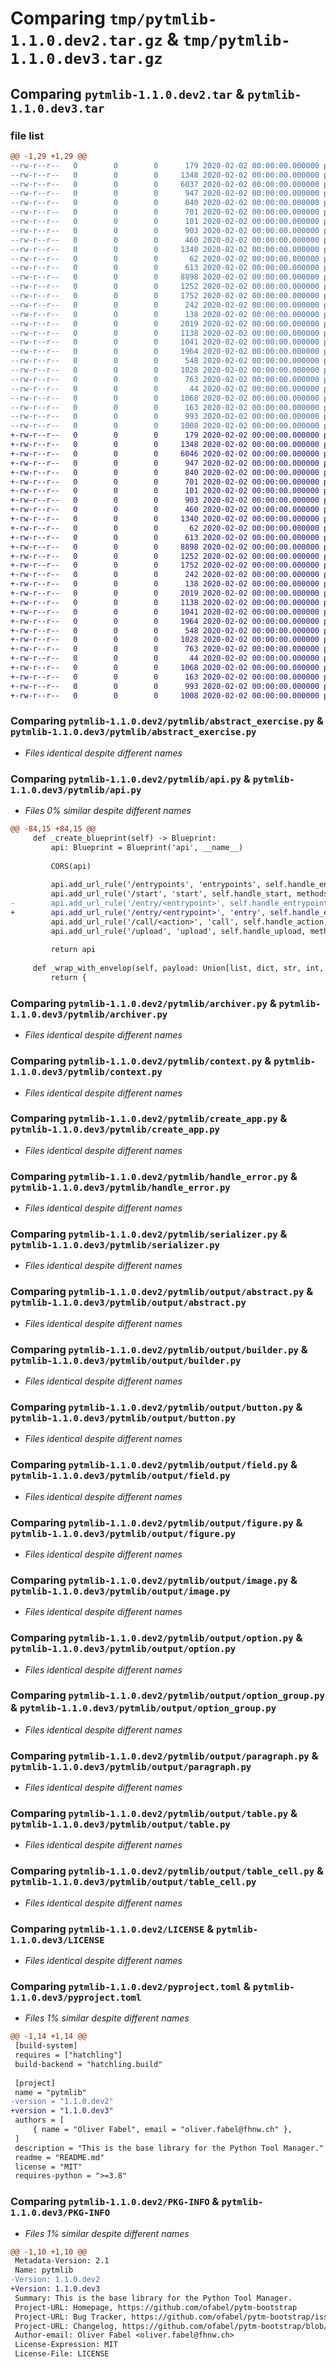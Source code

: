 # Comparing `tmp/pytmlib-1.1.0.dev2.tar.gz` & `tmp/pytmlib-1.1.0.dev3.tar.gz`

## Comparing `pytmlib-1.1.0.dev2.tar` & `pytmlib-1.1.0.dev3.tar`

### file list

```diff
@@ -1,29 +1,29 @@
--rw-r--r--   0        0        0      179 2020-02-02 00:00:00.000000 pytmlib-1.1.0.dev2/pytmlib/__init__.py
--rw-r--r--   0        0        0     1348 2020-02-02 00:00:00.000000 pytmlib-1.1.0.dev2/pytmlib/abstract_exercise.py
--rw-r--r--   0        0        0     6037 2020-02-02 00:00:00.000000 pytmlib-1.1.0.dev2/pytmlib/api.py
--rw-r--r--   0        0        0      947 2020-02-02 00:00:00.000000 pytmlib-1.1.0.dev2/pytmlib/archiver.py
--rw-r--r--   0        0        0      840 2020-02-02 00:00:00.000000 pytmlib-1.1.0.dev2/pytmlib/context.py
--rw-r--r--   0        0        0      701 2020-02-02 00:00:00.000000 pytmlib-1.1.0.dev2/pytmlib/create_app.py
--rw-r--r--   0        0        0      101 2020-02-02 00:00:00.000000 pytmlib-1.1.0.dev2/pytmlib/exceptions.py
--rw-r--r--   0        0        0      903 2020-02-02 00:00:00.000000 pytmlib-1.1.0.dev2/pytmlib/handle_error.py
--rw-r--r--   0        0        0      460 2020-02-02 00:00:00.000000 pytmlib-1.1.0.dev2/pytmlib/latex.py
--rw-r--r--   0        0        0     1340 2020-02-02 00:00:00.000000 pytmlib-1.1.0.dev2/pytmlib/serializer.py
--rw-r--r--   0        0        0       62 2020-02-02 00:00:00.000000 pytmlib-1.1.0.dev2/pytmlib/output/__init__.py
--rw-r--r--   0        0        0      613 2020-02-02 00:00:00.000000 pytmlib-1.1.0.dev2/pytmlib/output/abstract.py
--rw-r--r--   0        0        0     8898 2020-02-02 00:00:00.000000 pytmlib-1.1.0.dev2/pytmlib/output/builder.py
--rw-r--r--   0        0        0     1252 2020-02-02 00:00:00.000000 pytmlib-1.1.0.dev2/pytmlib/output/button.py
--rw-r--r--   0        0        0     1752 2020-02-02 00:00:00.000000 pytmlib-1.1.0.dev2/pytmlib/output/field.py
--rw-r--r--   0        0        0      242 2020-02-02 00:00:00.000000 pytmlib-1.1.0.dev2/pytmlib/output/field_attribute.py
--rw-r--r--   0        0        0      138 2020-02-02 00:00:00.000000 pytmlib-1.1.0.dev2/pytmlib/output/field_type_enum.py
--rw-r--r--   0        0        0     2019 2020-02-02 00:00:00.000000 pytmlib-1.1.0.dev2/pytmlib/output/figure.py
--rw-r--r--   0        0        0     1138 2020-02-02 00:00:00.000000 pytmlib-1.1.0.dev2/pytmlib/output/image.py
--rw-r--r--   0        0        0     1041 2020-02-02 00:00:00.000000 pytmlib-1.1.0.dev2/pytmlib/output/option.py
--rw-r--r--   0        0        0     1964 2020-02-02 00:00:00.000000 pytmlib-1.1.0.dev2/pytmlib/output/option_group.py
--rw-r--r--   0        0        0      548 2020-02-02 00:00:00.000000 pytmlib-1.1.0.dev2/pytmlib/output/paragraph.py
--rw-r--r--   0        0        0     1028 2020-02-02 00:00:00.000000 pytmlib-1.1.0.dev2/pytmlib/output/table.py
--rw-r--r--   0        0        0      763 2020-02-02 00:00:00.000000 pytmlib-1.1.0.dev2/pytmlib/output/table_cell.py
--rw-r--r--   0        0        0       44 2020-02-02 00:00:00.000000 pytmlib-1.1.0.dev2/.gitignore
--rw-r--r--   0        0        0     1068 2020-02-02 00:00:00.000000 pytmlib-1.1.0.dev2/LICENSE
--rw-r--r--   0        0        0      163 2020-02-02 00:00:00.000000 pytmlib-1.1.0.dev2/README.md
--rw-r--r--   0        0        0      993 2020-02-02 00:00:00.000000 pytmlib-1.1.0.dev2/pyproject.toml
--rw-r--r--   0        0        0     1008 2020-02-02 00:00:00.000000 pytmlib-1.1.0.dev2/PKG-INFO
+-rw-r--r--   0        0        0      179 2020-02-02 00:00:00.000000 pytmlib-1.1.0.dev3/pytmlib/__init__.py
+-rw-r--r--   0        0        0     1348 2020-02-02 00:00:00.000000 pytmlib-1.1.0.dev3/pytmlib/abstract_exercise.py
+-rw-r--r--   0        0        0     6046 2020-02-02 00:00:00.000000 pytmlib-1.1.0.dev3/pytmlib/api.py
+-rw-r--r--   0        0        0      947 2020-02-02 00:00:00.000000 pytmlib-1.1.0.dev3/pytmlib/archiver.py
+-rw-r--r--   0        0        0      840 2020-02-02 00:00:00.000000 pytmlib-1.1.0.dev3/pytmlib/context.py
+-rw-r--r--   0        0        0      701 2020-02-02 00:00:00.000000 pytmlib-1.1.0.dev3/pytmlib/create_app.py
+-rw-r--r--   0        0        0      101 2020-02-02 00:00:00.000000 pytmlib-1.1.0.dev3/pytmlib/exceptions.py
+-rw-r--r--   0        0        0      903 2020-02-02 00:00:00.000000 pytmlib-1.1.0.dev3/pytmlib/handle_error.py
+-rw-r--r--   0        0        0      460 2020-02-02 00:00:00.000000 pytmlib-1.1.0.dev3/pytmlib/latex.py
+-rw-r--r--   0        0        0     1340 2020-02-02 00:00:00.000000 pytmlib-1.1.0.dev3/pytmlib/serializer.py
+-rw-r--r--   0        0        0       62 2020-02-02 00:00:00.000000 pytmlib-1.1.0.dev3/pytmlib/output/__init__.py
+-rw-r--r--   0        0        0      613 2020-02-02 00:00:00.000000 pytmlib-1.1.0.dev3/pytmlib/output/abstract.py
+-rw-r--r--   0        0        0     8898 2020-02-02 00:00:00.000000 pytmlib-1.1.0.dev3/pytmlib/output/builder.py
+-rw-r--r--   0        0        0     1252 2020-02-02 00:00:00.000000 pytmlib-1.1.0.dev3/pytmlib/output/button.py
+-rw-r--r--   0        0        0     1752 2020-02-02 00:00:00.000000 pytmlib-1.1.0.dev3/pytmlib/output/field.py
+-rw-r--r--   0        0        0      242 2020-02-02 00:00:00.000000 pytmlib-1.1.0.dev3/pytmlib/output/field_attribute.py
+-rw-r--r--   0        0        0      138 2020-02-02 00:00:00.000000 pytmlib-1.1.0.dev3/pytmlib/output/field_type_enum.py
+-rw-r--r--   0        0        0     2019 2020-02-02 00:00:00.000000 pytmlib-1.1.0.dev3/pytmlib/output/figure.py
+-rw-r--r--   0        0        0     1138 2020-02-02 00:00:00.000000 pytmlib-1.1.0.dev3/pytmlib/output/image.py
+-rw-r--r--   0        0        0     1041 2020-02-02 00:00:00.000000 pytmlib-1.1.0.dev3/pytmlib/output/option.py
+-rw-r--r--   0        0        0     1964 2020-02-02 00:00:00.000000 pytmlib-1.1.0.dev3/pytmlib/output/option_group.py
+-rw-r--r--   0        0        0      548 2020-02-02 00:00:00.000000 pytmlib-1.1.0.dev3/pytmlib/output/paragraph.py
+-rw-r--r--   0        0        0     1028 2020-02-02 00:00:00.000000 pytmlib-1.1.0.dev3/pytmlib/output/table.py
+-rw-r--r--   0        0        0      763 2020-02-02 00:00:00.000000 pytmlib-1.1.0.dev3/pytmlib/output/table_cell.py
+-rw-r--r--   0        0        0       44 2020-02-02 00:00:00.000000 pytmlib-1.1.0.dev3/.gitignore
+-rw-r--r--   0        0        0     1068 2020-02-02 00:00:00.000000 pytmlib-1.1.0.dev3/LICENSE
+-rw-r--r--   0        0        0      163 2020-02-02 00:00:00.000000 pytmlib-1.1.0.dev3/README.md
+-rw-r--r--   0        0        0      993 2020-02-02 00:00:00.000000 pytmlib-1.1.0.dev3/pyproject.toml
+-rw-r--r--   0        0        0     1008 2020-02-02 00:00:00.000000 pytmlib-1.1.0.dev3/PKG-INFO
```

### Comparing `pytmlib-1.1.0.dev2/pytmlib/abstract_exercise.py` & `pytmlib-1.1.0.dev3/pytmlib/abstract_exercise.py`

 * *Files identical despite different names*

### Comparing `pytmlib-1.1.0.dev2/pytmlib/api.py` & `pytmlib-1.1.0.dev3/pytmlib/api.py`

 * *Files 0% similar despite different names*

```diff
@@ -84,15 +84,15 @@
     def _create_blueprint(self) -> Blueprint:
         api: Blueprint = Blueprint('api', __name__)
 
         CORS(api)
 
         api.add_url_rule('/entrypoints', 'entrypoints', self.handle_entrypoints, methods=['GET'])
         api.add_url_rule('/start', 'start', self.handle_start, methods=['GET'])
-        api.add_url_rule('/entry/<entrypoint>', self.handle_entrypoint, methods=['GET'])
+        api.add_url_rule('/entry/<entrypoint>', 'entry', self.handle_entrypoint, methods=['GET'])
         api.add_url_rule('/call/<action>', 'call', self.handle_action, methods=['POST'])
         api.add_url_rule('/upload', 'upload', self.handle_upload, methods=['GET'])
 
         return api
 
     def _wrap_with_envelop(self, payload: Union[list, dict, str, int, float]) -> dict:
         return {
```

### Comparing `pytmlib-1.1.0.dev2/pytmlib/archiver.py` & `pytmlib-1.1.0.dev3/pytmlib/archiver.py`

 * *Files identical despite different names*

### Comparing `pytmlib-1.1.0.dev2/pytmlib/context.py` & `pytmlib-1.1.0.dev3/pytmlib/context.py`

 * *Files identical despite different names*

### Comparing `pytmlib-1.1.0.dev2/pytmlib/create_app.py` & `pytmlib-1.1.0.dev3/pytmlib/create_app.py`

 * *Files identical despite different names*

### Comparing `pytmlib-1.1.0.dev2/pytmlib/handle_error.py` & `pytmlib-1.1.0.dev3/pytmlib/handle_error.py`

 * *Files identical despite different names*

### Comparing `pytmlib-1.1.0.dev2/pytmlib/serializer.py` & `pytmlib-1.1.0.dev3/pytmlib/serializer.py`

 * *Files identical despite different names*

### Comparing `pytmlib-1.1.0.dev2/pytmlib/output/abstract.py` & `pytmlib-1.1.0.dev3/pytmlib/output/abstract.py`

 * *Files identical despite different names*

### Comparing `pytmlib-1.1.0.dev2/pytmlib/output/builder.py` & `pytmlib-1.1.0.dev3/pytmlib/output/builder.py`

 * *Files identical despite different names*

### Comparing `pytmlib-1.1.0.dev2/pytmlib/output/button.py` & `pytmlib-1.1.0.dev3/pytmlib/output/button.py`

 * *Files identical despite different names*

### Comparing `pytmlib-1.1.0.dev2/pytmlib/output/field.py` & `pytmlib-1.1.0.dev3/pytmlib/output/field.py`

 * *Files identical despite different names*

### Comparing `pytmlib-1.1.0.dev2/pytmlib/output/figure.py` & `pytmlib-1.1.0.dev3/pytmlib/output/figure.py`

 * *Files identical despite different names*

### Comparing `pytmlib-1.1.0.dev2/pytmlib/output/image.py` & `pytmlib-1.1.0.dev3/pytmlib/output/image.py`

 * *Files identical despite different names*

### Comparing `pytmlib-1.1.0.dev2/pytmlib/output/option.py` & `pytmlib-1.1.0.dev3/pytmlib/output/option.py`

 * *Files identical despite different names*

### Comparing `pytmlib-1.1.0.dev2/pytmlib/output/option_group.py` & `pytmlib-1.1.0.dev3/pytmlib/output/option_group.py`

 * *Files identical despite different names*

### Comparing `pytmlib-1.1.0.dev2/pytmlib/output/paragraph.py` & `pytmlib-1.1.0.dev3/pytmlib/output/paragraph.py`

 * *Files identical despite different names*

### Comparing `pytmlib-1.1.0.dev2/pytmlib/output/table.py` & `pytmlib-1.1.0.dev3/pytmlib/output/table.py`

 * *Files identical despite different names*

### Comparing `pytmlib-1.1.0.dev2/pytmlib/output/table_cell.py` & `pytmlib-1.1.0.dev3/pytmlib/output/table_cell.py`

 * *Files identical despite different names*

### Comparing `pytmlib-1.1.0.dev2/LICENSE` & `pytmlib-1.1.0.dev3/LICENSE`

 * *Files identical despite different names*

### Comparing `pytmlib-1.1.0.dev2/pyproject.toml` & `pytmlib-1.1.0.dev3/pyproject.toml`

 * *Files 1% similar despite different names*

```diff
@@ -1,14 +1,14 @@
 [build-system]
 requires = ["hatchling"]
 build-backend = "hatchling.build"
 
 [project]
 name = "pytmlib"
-version = "1.1.0.dev2"
+version = "1.1.0.dev3"
 authors = [
     { name = "Oliver Fabel", email = "oliver.fabel@fhnw.ch" },
 ]
 description = "This is the base library for the Python Tool Manager."
 readme = "README.md"
 license = "MIT"
 requires-python = ">=3.8"
```

### Comparing `pytmlib-1.1.0.dev2/PKG-INFO` & `pytmlib-1.1.0.dev3/PKG-INFO`

 * *Files 1% similar despite different names*

```diff
@@ -1,10 +1,10 @@
 Metadata-Version: 2.1
 Name: pytmlib
-Version: 1.1.0.dev2
+Version: 1.1.0.dev3
 Summary: This is the base library for the Python Tool Manager.
 Project-URL: Homepage, https://github.com/ofabel/pytm-bootstrap
 Project-URL: Bug Tracker, https://github.com/ofabel/pytm-bootstrap/issues
 Project-URL: Changelog, https://github.com/ofabel/pytm-bootstrap/blob/main/CHANGELOG.md
 Author-email: Oliver Fabel <oliver.fabel@fhnw.ch>
 License-Expression: MIT
 License-File: LICENSE
```

